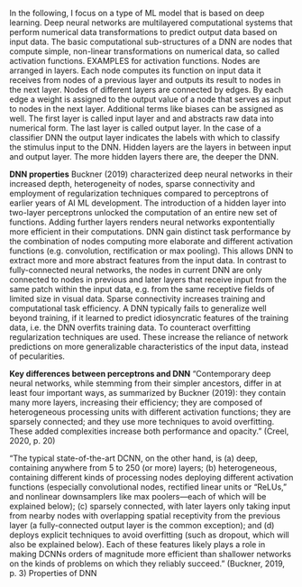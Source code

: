 

In the following, I focus on a type of ML model that is based on deep learning. 
Deep neural networks are multilayered computational systems that perform numerical data transformations to predict output data based on input data.
The basic computational sub-structures of a DNN are nodes that compute simple, non-linear transformations on numerical data, so called activation functions. EXAMPLES for activation functions.
Nodes are arranged in layers. Each node computes its function on input data it receives from nodes of a previous layer and outputs its result to nodes in the next layer. Nodes of different layers are connected by edges. By each edge a weight is assigned to the output value of a node that serves as input to nodes in the next layer. Additional terms like biases can be assigned as well. The first layer is called input layer and and abstracts raw data into numerical form.
The last layer is called output layer. In the case of a classifier DNN the output layer indicates the labels with which to classify the stimulus input to the DNN. Hidden layers are the layers in between input and output layer. The more hidden layers there are, the deeper the DNN. 


**DNN properties**
Buckner (2019) characterized deep neural networks in their increased depth, heterogeneity of nodes, sparse connectivity and employment of regularization techniques compared to perceptrons of earlier years of AI ML development. The introduction of a hidden layer into two-layer perceptrons unlocked the computation of an entire new set of functions. Adding further layers renders neural networks expontentially more efficient in their computations. DNN gain distinct task performance by the combination of nodes computing more elaborate and different activation functions (e.g. convolution, rectification or max pooling). This allows DNN to extract more and more abstract features from the input data. In contrast to fully-connected neural networks, the nodes in current DNN are only connected to nodes in previous and later layers that receive input from the same patch within the input data, e.g. from the same receptive fields of limited size in visual data. Sparse connectivity increases training and computational task efficiency. A DNN typically fails to generalize well beyond training, if it learned to predict idiosyncratic features of the training data, i.e. the DNN overfits training data. To counteract overfitting regularization techniques are used. These increase the reliance of network predictions on more generalizable characteristics of the input data, instead of pecularities.







**Key differences between perceptrons and DNN**
“Contemporary deep neural networks, while stemming from their simpler ancestors, differ in at least four important ways, as summarized by Buckner (2019): they contain many more layers, increasing their efficiency; they are composed of heterogeneous processing units with different activation functions; they are sparsely connected; and they use more techniques to avoid overfitting. These added complexities increase both performance and opacity.” (Creel, 2020, p. 20)

“The typical state-of-the-art DCNN, on the other hand, is (a) deep, containing anywhere from 5 to 250 (or more) layers; (b) heterogeneous, containing different kinds of processing nodes deploying different activation functions (especially convolutional nodes, rectified linear units or “ReLUs,” and nonlinear downsamplers like max poolers—each of which will be explained below); (c) sparsely connected, with later layers only taking input from nearby nodes with overlapping spatial receptivity from the previous layer (a fully-connected output layer is the common exception); and (d) deploys explicit techniques to avoid overfitting (such as dropout, which will also be explained below). Each of these features likely plays a role in making DCNNs orders of magnitude more efficient than shallower networks on the kinds of problems on which they reliably succeed.” (Buckner, 2019, p. 3) Properties of DNN